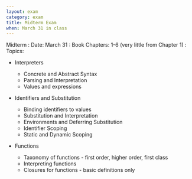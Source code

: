 ```yaml
---
layout: exam
category: exam
title: Midterm Exam
when: March 31 in class
---
```


Midterm
: Date: March 31
: Book Chapters: 1-6 (very little from Chapter 1)
: Topics: 

* Interpreters
	* Concrete and Abstract Syntax
	* Parsing and Interpretation
	* Values and expressions

* Identifiers and Substitution
	* Binding identifiers to values
	* Substitution and Interpretation
	* Environments and Deferring Substitution
	* Identifier Scoping
	* Static and Dynamic Scoping

* Functions
	* Taxonomy of functions - first order, higher order, first class
	* Interpreting functions
	* Closures for functions - basic definitions only
